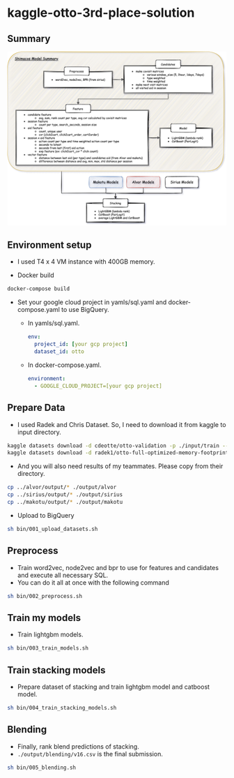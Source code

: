# kaggle-otto-3rd-place-solution

## Summary

![overview](./otto_overview.png)

## Environment setup

- I used T4 x 4 VM instance with 400GB memory.

- Docker build

```bash
docker-compose build
```

- Set your google cloud project in yamls/sql.yaml and docker-compose.yaml to use BigQuery.

  - In yamls/sql.yaml.

    ```yaml
    env:
      project_id: [your gcp project]
      dataset_id: otto
    ```

  - In docker-compose.yaml.
    ```yaml
    environment:
      - GOOGLE_CLOUD_PROJECT=[your gcp project]
    ```

## Prepare Data

- I used Radek and Chris Dataset. So, I need to download it from kaggle to input directory.

```bash
kaggle datasets download -d cdeotte/otto-validation -p ./input/train --unzip
kaggle datasets download -d radek1/otto-full-optimized-memory-footprint -p ./input/test --unzip
```

- And you will also need results of my teammates. Please copy from their directory.

```bash
cp ../alvor/output/* ./output/alvor
cp ../sirius/output/* ./output/sirius
cp ../makotu/output/* ./output/makotu
```

- Upload to BigQuery

```bash
sh bin/001_upload_datasets.sh
```

## Preprocess

- Train word2vec, node2vec and bpr to use for features and candidates and execute all necessary SQL.
- You can do it all at once with the following command

```bash
sh bin/002_preprocess.sh
```

## Train my models

- Train lightgbm models.

```bash
sh bin/003_train_models.sh
```

## Train stacking models

- Prepare dataset of stacking and train lightgbm model and catboost model.

```bash
sh bin/004_train_stacking_models.sh
```

## Blending

- Finally, rank blend predictions of stacking.
- `./output/blending/v16.csv` is the final submission.

```bash
sh bin/005_blending.sh
```

